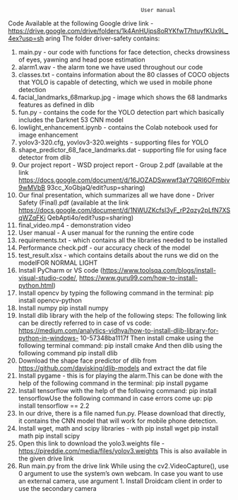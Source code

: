                                               User manual
Code
Available at the following Google drive link -
https://drive.google.com/drive/folders/1k4AnHUjps8oRYKfwT7htuyfKUx9L_4ex?usp=sh
aring
The folder driver-safety contains:
1. main.py - our code with functions for face detection, checks drowsiness of eyes,
yawning and head pose estimation
2. alarm1.wav - the alarm tone we have used throughout our code
3. classes.txt - contains information about the 80 classes of COCO objects that YOLO
is capable of detecting, which we used in mobile phone detection
4. facial_landmarks_68markup.jpg - image which shows the 68 landmarks features
as defined in dlib
5. fun.py - contains the code for the YOLO detection part which basically includes
the Darknet 53 CNN model
6. lowlight_enhancement.ipynb - contains the Colab notebook used for image
enhancement
7. yolov3-320.cfg, yovlov3-320.weights - supporting files for YOLO
8. shape_predictor_68_face_landmarks.dat - supporting file for using face detector
from dlib
9. Our project report - WSD project report - Group 2.pdf (available at the link
https://docs.google.com/document/d/16JOZADSwwwf3aY7QRI6OFmbiv9wMVbB
93cc_XoGbjaQ/edit?usp=sharing)
10. Our final presentation, which summarizes all we have done - Driver Safety
(Final).pdf (available at the link
https://docs.google.com/document/d/1NWUZKcfsl3yF_rP2qzy2pLfN7XSqWZqFKi
QebApti4o/edit?usp=sharing)
11. final_video.mp4 - demonstration video
12. User manual - A user manual for the running the entire code
13. requirements.txt - which contains all the libraries needed to be installed
14. Performance check.pdf - our accuracy check of the model
15. test_result.xlsx - which contains details about the runs we did on the modelFOR NORMAL LIGHT
1. Install PyCharm or VS code
(https://www.toolsqa.com/blogs/install-visual-studio-code/,
https://www.guru99.com/how-to-install-python.html)
2. Install opencv by typing the following command in the terminal:
pip install opencv-python
3. Install numpy
pip install numpy
4. Install dlib library with the help of the following steps:
The following link can be directly referred to in case of vs code:
https://medium.com/analytics-vidhya/how-to-install-dlib-library-for-python-in-windows-
10-57348ba1117f
Then install cmake using the following terminal command:
pip install cmake
And then dlib using the following command
pip install dlib
5. Download the shape face predictor of dlib from
https://github.com/davisking/dlib-models and extract the dat file
6. Install pygame - this is for playing the alarm.This can be done with the help of the
following command in the terminal:
pip install pygame
7. Install tensorflow with the help of the following command:
pip install tensorflowUse the following command in case errors come up:
pip install tensorflow == 2.2
8. In our drive, there is a file named fun.py. Please download that directly, it
contains the CNN model that will work for mobile phone detection.
9. Install wget, math and scipy libraries - with
pip install wget
pip install math
pip install scipy
10. Open this link to download the yolo3.weights file -
https://pjreddie.com/media/files/yolov3.weights
This is also available in the given drive link
11. Run main.py from the drive link
While using the cv2.VideoCapture(), use 0 argument to use the system’s own webcam. In
case you want to use an external camera, use argument 1. Install Droidcam client in
order to use the secondary camera


